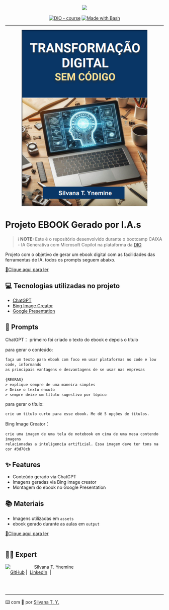 <p align="center">
    <img width="100" src=".github/assets/banner.png">
</p>


<p align="center">
<a href="https://dio.me/"><img src="https://img.shields.io/badge/DIO-Course-28DA77?logo=youtube" alt="DIO - course"></a>
<a href="https://www.gnu.org/software/bash/" title="Go to Bash homepage"><img src="https://img.shields.io/badge/Prompt-Project-blue?logo=gnu-bash&amp;logoColor=white" alt="Made with Bash"></a></p>

-------


<p align="center">
<img 
    src="./assets/image.png"
    width="400"  
/>
</p>

# Projeto EBOOK Gerado por I.A.s


 > ℹ️ **NOTE:** Este é o repositório desenvolvido durante o bootcamp CAIXA - IA Generativa com Microsoft Copilot na plataforma da [DIO](https://dio.me)

Projeto com o objetivo de gerar um ebook digital com as facilidades das ferramentas de IA. todos os prompts
seguem abaixo.

<a href="https://github.com/silvanat/prompts-recipe-to-create-a-ebook/blob/main/ebook-transformacao-digital.pdf" title="View PDF now"> 📕Clique aqui para ler</a>

## 💻 Tecnologias utilizadas no projeto

- [ChatGPT](https://chat.openai.com/) 
- [Bing Image Creator](https://www.bing.com/)
- [Google Presentation](https://docs.google.com/presentation/)

## 🧠 Prompts


ChatGPT：
primeiro foi criado o texto do ebook e depois o título

para gerar o conteúdo:

```
faça um texto para ebook com foco em usar plataformas no code e low code, informando 
as principais vantagens e desvantagens de se usar nas empresas

{REGRAS}
> explique sempre de uma maneira simples
> Deixe o texto enxuto
> sempre deixe um título sugestivo por tópico
```
para gerar o título:

```
crie um título curto para esse ebook. Me dê 5 opções de títulos.
```


Bing Image Creator：
```
crie uma imagem de uma tela de notebook em cima de uma mesa contendo imagens
relacionadas a inteligencia artificial. Essa imagem deve ter tons na cor #3d70cb
```


## ✨ Features

- Conteúdo gerado via ChatGPT
- Imagens geradas via Bing image creator
- Montagem do ebook no Google Presentation

## 📚 Materiais

- Imagens utilizadas em `assets`
- ebook gerado durante as aulas em `output`


<a href="https://github.com/silvanat/prompts-recipe-to-create-a-ebook/blob/main/ebook-transformacao-digital.pdf" title="View PDF now"> 📕Clique aqui para ler</a>
<br/><br/>

## 👨‍💻 Expert

<p>
    <img 
      align=left 
      margin=10 
      width=80 
      src="https://avatars.githubusercontent.com/u/1665405?v=4"
    />
    <p>&nbsp&nbsp&nbspSilvana T. Ynemine<br>
    &nbsp&nbsp&nbsp
    <a href="https://github.com/silvanat">
    GitHub</a>&nbsp;|&nbsp;
    <a href="https://linkedin.com/in/
silvanaty">LinkedIn</a>
&nbsp;|&nbsp;
  
</p>
</p>
<br/><br/>

<p>

---

⌨️ com 💜 por [Silvana T. Y.](https://github.com/silvanat)
